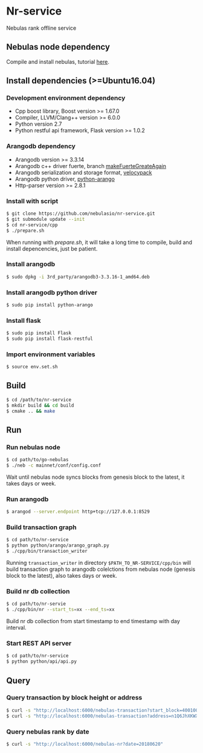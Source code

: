 # Nr-service

Nebulas rank offline service

## Nebulas node dependency

Compile and install nebulas, tutorial [here](https://github.com/nebulasio/wiki/blob/master/tutorials/%5BEnglish%5D%20Nebulas%20101%20-%2001%20Installation.md).

## Install dependencies (>=Ubuntu16.04)

### Development environment dependency

  - Cpp boost library, Boost version >= 1.67.0
  - Compiler, LLVM/Clang++ version >= 6.0.0
  - Python version 2.7
  - Python restful api framework, Flask version >= 1.0.2

### Arangodb dependency

  - Arangodb version >= 3.3.14
  - Arangodb c++ driver fuerte, branch [makeFuerteGreateAgain](https://github.com/arangodb/fuerte/tree/makeFuerteGreatAgain)
  - Arangodb serialization and storage format, [velocypack](https://github.com/arangodb/velocypack)
  - Arangodb python driver, [python-arango](https://github.com/joowani/python-arango)
  - Http-parser version >= 2.8.1
  
### Install with script

```sh
$ git clone https://github.com/nebulasio/nr-service.git
$ git submodule update --init
$ cd nr-service/cpp
$ ./prepare.sh
```

When running with *prepare.sh*, it will take a long time to compile, build and install depencencies, just be patient.

### Install arangodb

```sh
$ sudo dpkg -i 3rd_party/arangodb3-3.3.16-1_amd64.deb
```

### Install arangodb python driver

```sh
$ sudo pip install python-arango
```

### Install flask

```sh
$ sudo pip install Flask
$ sudo pip install flask-restful
```

### Import environment variables

```sh
$ source env.set.sh
```

## Build

```sh
$ cd /path/to/nr-service
$ mkdir build && cd build
$ cmake .. && make
```

## Run

### Run nebulas node

```sh
$ cd path/to/go-nebulas
$ ./neb -c mainnet/conf/config.conf
```
Wait until nebulas node syncs blocks from genesis block to the latest, it takes days or week.

### Run arangodb

```sh
$ arangod --server.endpoint http+tcp://127.0.0.1:8529
```

### Build transaction graph

```sh
$ cd path/to/nr-service
$ python python/arango/arango_graph.py
$ ./cpp/bin/transaction_writer
```

 Running `transaction_writer` in directory `$PATH_TO_NR-SERVICE/cpp/bin` will build transaction graph to arangodb colelctions from nebulas node (genesis block to the latest), also takes days or week.
 
 ### Build nr db collection
 
 ```sh
 $ cd path/to/nr-servie
 $ ./cpp/bin/nr --start_ts=xx --end_ts=xx
 ```
 
 Build nr db collection from start timestamp to end timestamp with day interval.
 
 ### Start REST API server
 
 ```sh
 $ cd path/to/nr-service
 $ python python/api/api.py
 ```

## Query

### Query transaction by block height or address
```sh
$ curl -s "http://localhost:6000/nebulas-transaction?start_block=400100&end_block=400200"
$ curl -s "http://localhost:6000/nebulas-transaction?address=n1Q6JhXKWXCkyvoqymN4LPd6J1tentyKRVF"
```

### Query nebulas rank by date
```sh
$ curl -s "http://localhost:6000/nebulas-nr?date=20180620"
```
